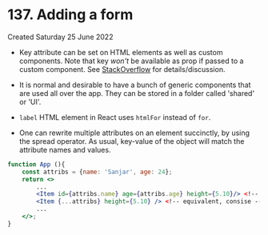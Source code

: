 # 137. Adding a form
Created Saturday 25 June 2022

* Key attribute can be set on HTML elements as well as custom components. Note that key *won't* be available as prop if passed to a custom component. See [StackOverflow](https://stackoverflow.com/questions/30465651/passing-keys-to-children-in-react-js#comment-49012941) for details/discussion.

- It is normal and desirable to have a bunch of generic components that are used all over the app. They can be stored in a folder called 'shared' or 'UI'.

- `label` HTML element in React uses `htmlFor` instead of `for`.

- One can rewrite multiple attributes on an element succinctly, by using the spread operator. As usual, key-value of the object will match the attribute names and values.
```jsx
function App (){
	const attribs = {name: 'Sanjar', age: 24};
	return <>
		...
		<Item id={attribs.name} age={attribs.age} height={5.10}/> <!-- longer -->
		<Item {...attribs} height={5.10} /> <!-- equivalent, consise -->
		...
	</>;
}
```

